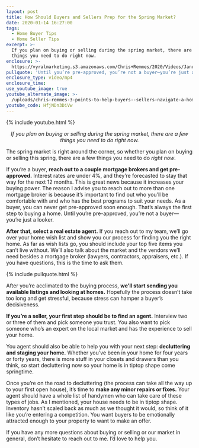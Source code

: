 ```yaml
---
layout: post
title: How Should Buyers and Sellers Prep for the Spring Market?
date: 2020-01-14 16:27:00
tags:
  - Home Buyer Tips
  - Home Seller Tips
excerpt: >-
  If you plan on buying or selling during the spring market, there are a few
  things you need to do right now.
enclosure: >-
  https://vyralmarketing.s3.amazonaws.com/Chris+Remmes/2020/Videos/January/How+Should+Buyers+and+Sellers+Prep+for+the+Spring+Market_.mp4
pullquote: 'Until you’re pre-approved, you’re not a buyer—you’re just a looker.'
enclosure_type: video/mp4
enclosure_time:
use_youtube_image: true
youtube_alternate_image: >-
  /uploads/chris-remmes-3-points-to-help-buyers--sellers-navigate-a-home-inspection-youtube-1.jpg
youtube_code: HfjNDn3DiVw
---
```


{% include youtube.html %}

<p style="text-align: center;"><em>If you plan on buying or selling during the spring market, there are a few things you need to do right now.</em></p>

The spring market is right around the corner, so whether you plan on buying or selling this spring, there are a few things you need to do *right* *now*.&nbsp;

If you’re a buyer, **reach out to a couple mortgage brokers and get pre-approved.** Interest rates are under 4%, and they’re forecasted to stay that way for the next 12 months. This is great news because it increases your buying power. The reason I advise you to reach out to more than one mortgage broker is because it’s important to find out who you’ll be comfortable with and who has the best programs to suit your needs. As a buyer, you can never get pre-approved soon enough. That’s always the first step to buying a home. Until you’re pre-approved, you’re not a buyer—you’re just a looker.&nbsp;

**After that, select a real estate agent.** If you reach out to my team, we’ll go over your home wish list and show you our process for finding you the right home. As far as wish lists go, you should include your top five items you can’t live without. We’ll also talk about the market and the vendors we’ll need besides a mortgage broker (lawyers, contractors, appraisers, etc.). If you have questions, this is the time to ask them.

{% include pullquote.html %}&nbsp;

After you’re acclimated to the buying process, **we’ll start sending you available listings and looking at homes.** Hopefully the process doesn’t take too long and get stressful, because stress can hamper a buyer’s decisiveness.&nbsp;

**If you’re a seller, your first step should be to find an agent.** Interview two or three of them and pick someone you trust. You also want to pick someone who’s an expert on the local market and has the experience to sell your home.&nbsp;

You agent should also be able to help you with your next step: **decluttering and staging your home.** Whether you’ve been in your home for four years or forty years, there is more stuff in your closets and drawers than you think, so start decluttering now so your home is in tiptop shape come springtime.&nbsp;

Once you’re on the road to decluttering (the process can take all the way up to your first open house), it’s time to **make any minor repairs or fixes.** Your agent should have a whole list of handymen who can take care of these types of jobs. As I mentioned, your house needs to be in tiptop shape. Inventory hasn’t scaled back as much as we thought it would, so think of it like you’re entering a competition. You want buyers to be emotionally attracted enough to your property to want to make an offer.&nbsp;

If you have any more questions about buying or selling or our market in general, don’t hesitate to reach out to me. I’d love to help you.